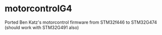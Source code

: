 # motorcontrolG4
Ported Ben Katz's motorcontrol firmware from STM32f446 to STM32G474 (should work with STM32G491 also)
